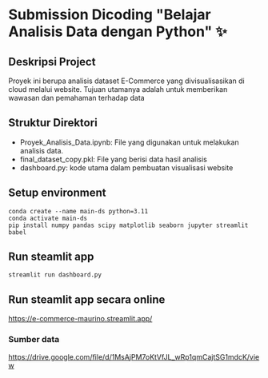 # Submission Dicoding "Belajar Analisis Data dengan Python" ✨

## Deskripsi Project
Proyek ini berupa analisis dataset E-Commerce yang divisualisasikan di cloud melalui website. Tujuan utamanya adalah untuk memberikan wawasan dan pemahaman terhadap data


## Struktur Direktori
- Proyek_Analisis_Data.ipynb: File yang digunakan untuk melakukan analisis data.
- final_dataset_copy.pkl: File yang berisi data hasil analisis
- dashboard.py: kode utama dalam pembuatan visualisasi website


## Setup environment
```
conda create --name main-ds python=3.11
conda activate main-ds
pip install numpy pandas scipy matplotlib seaborn jupyter streamlit babel
```

## Run steamlit app
```
streamlit run dashboard.py
```

## Run steamlit app secara online
https://e-commerce-maurino.streamlit.app/

### Sumber data
https://drive.google.com/file/d/1MsAjPM7oKtVfJL_wRp1qmCajtSG1mdcK/view
